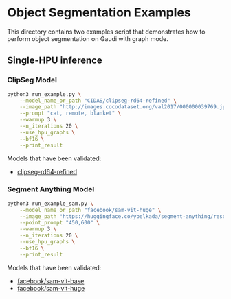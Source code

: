 <!---
Copyright 2024 The HuggingFace Team. All rights reserved.
Licensed under the Apache License, Version 2.0 (the "License");
you may not use this file except in compliance with the License.
You may obtain a copy of the License at
    http://www.apache.org/licenses/LICENSE-2.0
Unless required by applicable law or agreed to in writing, software
distributed under the License is distributed on an "AS IS" BASIS,
WITHOUT WARRANTIES OR CONDITIONS OF ANY KIND, either express or implied.
See the License for the specific language governing permissions and
limitations under the License.
-->

# Object Segmentation Examples

This directory contains two examples script that demonstrates how to perform object segmentation on Gaudi with graph mode.

## Single-HPU inference

### ClipSeg Model

```bash
python3 run_example.py \
    --model_name_or_path "CIDAS/clipseg-rd64-refined" \
    --image_path "http://images.cocodataset.org/val2017/000000039769.jpg" \
    --prompt "cat, remote, blanket" \
    --warmup 3 \
    --n_iterations 20 \
    --use_hpu_graphs \
    --bf16 \
    --print_result
```
Models that have been validated:
  - [clipseg-rd64-refined ](https://huggingface.co/CIDAS/clipseg-rd64-refined)

### Segment Anything Model

```bash
python3 run_example_sam.py \
    --model_name_or_path "facebook/sam-vit-huge" \
    --image_path "https://huggingface.co/ybelkada/segment-anything/resolve/main/assets/car.png" \
    --point_prompt "450,600" \
    --warmup 3 \
    --n_iterations 20 \
    --use_hpu_graphs \
    --bf16 \
    --print_result
```
Models that have been validated:
  - [facebook/sam-vit-base](https://huggingface.co/facebook/sam-vit-base)
  - [facebook/sam-vit-huge](https://huggingface.co/facebook/sam-vit-huge)